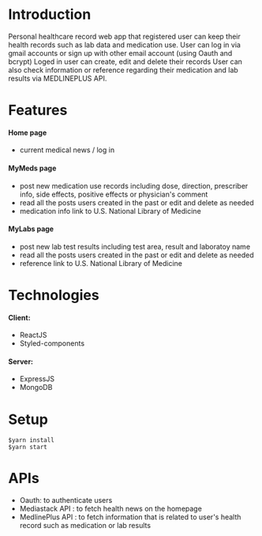 # Introduction

Personal healthcare record web app that registered user can keep their health records such as lab data and medication use. 
User can log in via gmail accounts or sign up with other email account (using Oauth and bcrypt)
Loged in user can create, edit and delete their records
User can also check information or reference regarding their medication and lab results via MEDLINEPLUS API.

# Features

#### Home page
- current medical news / log in 

#### MyMeds page 
- post new medication use records including dose, direction, prescriber info, side effects, positive effects or physician's comment
- read all the posts users created in the past or edit and delete as needed
- medication info link to U.S. National Library of Medicine
#### MyLabs page 
- post new lab test results including test area, result and laboratoy name
- read all the posts users created in the past or edit and delete as needed
- reference link to U.S. National Library of Medicine

# Technologies

 #### Client:

 - ReactJS
 - Styled-components
 
 #### Server:

- ExpressJS
- MongoDB

# Setup

```
$yarn install
$yarn start
```

# APIs
- Oauth: to authenticate users
- Mediastack API : to fetch health news on the homepage
- MedlinePlus API : to fetch information that is related to user's health record such as medication or lab results




